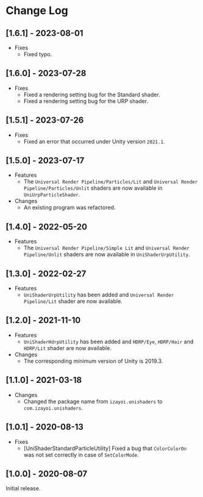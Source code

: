 # Change Log

## [1.6.1] - 2023-08-01
- Fixes
  - Fixed typo.

## [1.6.0] - 2023-07-28
- Fixes
  - Fixed a rendering setting bug for the Standard shader.
  - Fixed a rendering setting bug for the URP shader.

## [1.5.1] - 2023-07-26
- Fixes
  - Fixed an error that occurred under Unity version `2021.1`.

## [1.5.0] - 2023-07-17
- Features
  - The `Universal Render Pipeline/Particles/Lit` and `Universal Render Pipeline/Particles/Unlit` shaders are now available in `UniUrpParticleShader`.
- Changes
  - An existing program was refactored.

## [1.4.0] - 2022-05-20
- Features
  - The `Universal Render Pipeline/Simple Lit` and `Universal Render Pipeline/Unlit` shaders are now available in `UniShaderUrpUtility`.

## [1.3.0] - 2022-02-27
- Features
  - `UniShaderUrpUtility` has been added and `Universal Render Pipeline/Lit` shader are now available.

## [1.2.0] - 2021-11-10
- Features
  - `UniShaderHdrpUtility` has been added and `HDRP/Eye`, `HDRP/Hair` and `HDRP/Lit` shader are now available.
- Changes
  - The corresponding minimum version of Unity is 2019.3.

## [1.1.0] - 2021-03-18
- Changes
  - Changed the package name from `izayoi.unishaders` to `com.izayoi.unishaders`.

## [1.0.1] - 2020-08-13
- Fixes
  - [UniShaderStandardParticleUtility] Fixed a bug that `ColorColorOn` was not set correctly in case of `SetColorMode`.

## [1.0.0] - 2020-08-07
Initial release.
